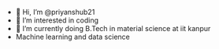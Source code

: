 - 👋 Hi, I’m @priyanshub21
- 👀 I’m interested in coding
- 🌱 I’m currently doing B.Tech in material science at iit kanpur
-    Machine learning and data science


<!---
priyanshub21/priyanshub21 is a ✨ special ✨ repository because its `README.md` (this file) appears on your GitHub profile.
You can click the Preview link to take a look at your changes.
--->
